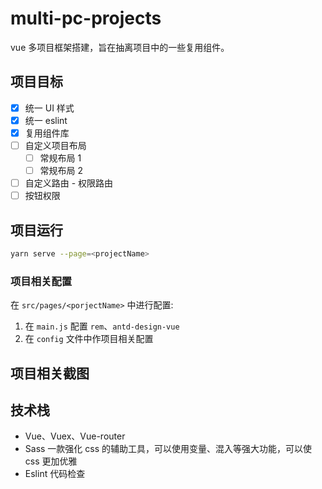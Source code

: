 # multi-pc-projects

vue 多项目框架搭建，旨在抽离项目中的一些复用组件。

## 项目目标

- [x] 统一 UI 样式
- [x] 统一 eslint
- [x] 复用组件库
- [ ] 自定义项目布局
  - [ ] 常规布局 1
  - [ ] 常规布局 2
- [ ] 自定义路由 - 权限路由
- [ ] 按钮权限

## 项目运行

```bash
yarn serve --page=<projectName>
```

### 项目相关配置

在 `src/pages/<porjectName>` 中进行配置:

1. 在 `main.js` 配置 `rem`、`antd-design-vue`
2. 在 `config` 文件中作项目相关配置

## 项目相关截图

## 技术栈

- Vue、Vuex、Vue-router
- Sass 一款强化 css 的辅助工具，可以使用变量、混入等强大功能，可以使 css 更加优雅
- Eslint 代码检查
